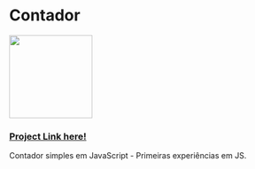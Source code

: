# Contador
<img src="https://user-images.githubusercontent.com/96491301/155030635-d0d09fd7-1f87-4533-abfe-f895f2ec508c.png" width="150px">
<h3><a href="https://contadorjssefiam.netlify.app/" target="_blank">Project Link here!</a></h3>

<p>Contador simples em JavaScript - Primeiras experiências em JS.</p>
